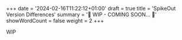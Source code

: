 +++
date = '2024-02-16T11:22:12+01:00'
draft = true
title = 'SpikeOut Version Differences'
summary = '🚧 WIP - COMING SOON... 🚧'
showWordCount = false
weight = 2
+++

WIP
